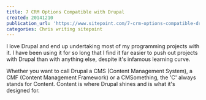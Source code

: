```yaml
---
title: 7 CRM Options Compatible with Drupal
created: 20141210
publication_url: 'https://www.sitepoint.com/7-crm-options-compatible-drupal/'
categories: Chris writing sitepoint
---
```


I love Drupal and end up undertaking most of my programming projects with it. I have been using it for so long that I find it far easier to push out projects with Drupal than with anything else, despite it's infamous learning curve.

Whether you want to call Drupal a CMS (Content Management System), a CMF (Content Management Framework) or a CMSomething, the 'C' always stands for Content. Content is where Drupal shines and is what it's designed for.

